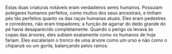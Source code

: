 ﻿Estas duas criaturas notáveis eram verdadeiros seres humanos. Possuíam polegares humanos perfeitos, como muitos dos seus ancestrais, e tinham pés tão perfeitos quanto os das raças humanas atuais. Eles eram pedestres e corredores, não eram trepadores; a função de agarrar do dedo grande do pé havia desaparecido completamente. Quando o perigo os levava às copas das árvores, eles subiam exatamente como os humanos de hoje fariam. Eles escalariam o tronco de uma árvore como um urso e não como o chipanzé ou um gorila, balançando pelos ramos.